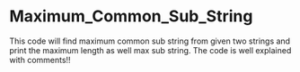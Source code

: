 # Maximum_Common_Sub_String
This code will find maximum common sub string from given two strings and print the maximum length as well max sub string. The code is well explained with comments!!
